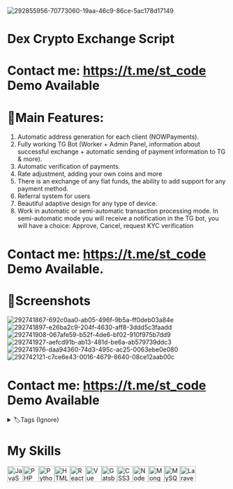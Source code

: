 ![292855956-70773060-19aa-46c9-86ce-5ac178d17149](https://github.com/stcodedev/dex-crypto-exchange/assets/157929037/987f8a97-a2df-40db-b089-bf34a817d591)

# Dex Crypto Exchange Script
# Contact me: https://t.me/st_code Demo Available



# 🔗Main Features:

1. Automatic address generation for each client (NOWPayments).
2. Fully working TG Bot (Worker + Admin Panel, information about successful exchange + automatic sending of payment information to TG & more).
3. Automatic verification of payments.
4. Rate adjustment, adding your own coins and more
5. There is an exchange of any fiat funds, the ability to add support for any payment method.
6. Referral system for users
7. Beautiful adaptive design for any type of device.
8. Work in automatic or semi-automatic transaction processing mode. In semi-automatic mode you will receive a notification in the TG bot, you will have a choice: Approve, Cancel, request KYC verification


# Contact me: https://t.me/st_code Demo Available.


# 🔗Screenshots

![292741867-692c0aa0-ab05-496f-9b5a-ff0deb03a84e](https://github.com/stcodedev/dex-crypto-exchange/assets/157929037/4613d401-6264-44c6-8663-a3577d833c5d)
![292741897-e26ba2c9-204f-4630-aff8-3ddd5c3faadd](https://github.com/stcodedev/dex-crypto-exchange/assets/157929037/11db16bc-bdd2-4669-80d9-1ae8d1b4c5a8)
![292741908-067afe59-b52f-4de6-bf02-910f975b7dd9](https://github.com/stcodedev/dex-crypto-exchange/assets/157929037/74a38a5d-ddd4-4ee8-b661-6170f08acfed)
![292741927-aefcd91b-ab13-481d-be6a-ab579739ddc3](https://github.com/stcodedev/dex-crypto-exchange/assets/157929037/92798b6f-e4ab-4597-b530-3d496991ad30)
![292741976-daa94360-74d3-495c-ac25-0063ebe0e080](https://github.com/stcodedev/dex-crypto-exchange/assets/157929037/b8b0e335-3dde-4040-abad-6c42b40520c3)
![292742121-c7ce6e43-0016-4679-8640-08ce12aab00c](https://github.com/stcodedev/dex-crypto-exchange/assets/157929037/bdd21652-2084-4ec3-8bd0-91c5059b8ed8)


# Contact me: https://t.me/st_code Demo Available


<details>
  <summary>🏷️Tags (Ignore)</summary>
  
crypto bitcoin trading cryptocurrency cryptocurrencies crypto-exchanges crypto-exchange cryptocurrency-exchanges dex crypto exchange cryptocurrency-exchange crypto-trading cryptotrading cryptoexchange bitcoin-trading cryptocurrency-exchange-software cryptocurrency-exchange-script binance-clone exchange-script dex-crypto-exchange honeypot-smart-contract  fake crypto exchange

</details>

# My Skills 
<p align="left">
<a href="https://developer.mozilla.org/en-US/docs/Web/JavaScript" target="_blank" rel="noreferrer"><img src="https://raw.githubusercontent.com/danielcranney/readme-generator/main/public/icons/skills/javascript-colored.svg" width="36" height="36" alt="JavaScript" /></a><a href="https://www.php.net/" target="_blank" rel="noreferrer"><img src="https://raw.githubusercontent.com/danielcranney/readme-generator/main/public/icons/skills/php-colored.svg" width="36" height="36" alt="PHP" /></a><a href="https://www.python.org/" target="_blank" rel="noreferrer"><img src="https://raw.githubusercontent.com/danielcranney/readme-generator/main/public/icons/skills/python-colored.svg" width="36" height="36" alt="Python" /></a><a href="https://developer.mozilla.org/en-US/docs/Glossary/HTML5" target="_blank" rel="noreferrer"><img src="https://raw.githubusercontent.com/danielcranney/readme-generator/main/public/icons/skills/html5-colored.svg" width="36" height="36" alt="HTML5" /></a><a href="https://reactjs.org/" target="_blank" rel="noreferrer"><img src="https://raw.githubusercontent.com/danielcranney/readme-generator/main/public/icons/skills/react-colored.svg" width="36" height="36" alt="React" /></a><a href="https://vuejs.org/" target="_blank" rel="noreferrer"><img src="https://raw.githubusercontent.com/danielcranney/readme-generator/main/public/icons/skills/vuejs-colored.svg" width="36" height="36" alt="Vue" /></a><a href="https://www.gatsbyjs.com/" target="_blank" rel="noreferrer"><img src="https://raw.githubusercontent.com/danielcranney/readme-generator/main/public/icons/skills/gatsby-colored.svg" width="36" height="36" alt="Gatsby" /></a><a href="https://www.w3.org/TR/CSS/#css" target="_blank" rel="noreferrer"><img src="https://raw.githubusercontent.com/danielcranney/readme-generator/main/public/icons/skills/css3-colored.svg" width="36" height="36" alt="CSS3" /></a><a href="https://nodejs.org/en/" target="_blank" rel="noreferrer"><img src="https://raw.githubusercontent.com/danielcranney/readme-generator/main/public/icons/skills/nodejs-colored.svg" width="36" height="36" alt="NodeJS" /></a><a href="https://www.mongodb.com/" target="_blank" rel="noreferrer"><img src="https://raw.githubusercontent.com/danielcranney/readme-generator/main/public/icons/skills/mongodb-colored.svg" width="36" height="36" alt="MongoDB" /></a><a href="https://www.mysql.com/" target="_blank" rel="noreferrer"><img src="https://raw.githubusercontent.com/danielcranney/readme-generator/main/public/icons/skills/mysql-colored.svg" width="36" height="36" alt="MySQL" /></a><a href="https://laravel.com/" target="_blank" rel="noreferrer"><img src="https://raw.githubusercontent.com/danielcranney/readme-generator/main/public/icons/skills/laravel-colored.svg" width="36" height="36" alt="Laravel" /></a>


